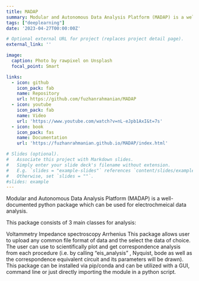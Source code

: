 ```yaml
---
title: MADAP
summary: Modular and Autonomous Data Analysis Platform (MADAP) is a well-documented python package which can be used for electrochmeical data analysis.
tags: ["deeplearning"]
date: '2023-04-27T00:00:00Z'

# Optional external URL for project (replaces project detail page).
external_link: ''

image:
  caption: Photo by rawpixel on Unsplash
  focal_point: Smart

links:
  - icon: github
    icon_pack: fab
    name: Repository
    url: https://github.com/fuzhanrahmanian/MADAP
  - icon: youtube
    icon_pack: fab
    name: Video
    url: 'https://www.youtube.com/watch?v=nL-eJpb1AxI&t=7s'
  - icon: book
    icon_pack: fas
    name: Documentation
    url: 'https://fuzhanrahmanian.github.io/MADAP/index.html'

# Slides (optional).
#   Associate this project with Markdown slides.
#   Simply enter your slide deck's filename without extension.
#   E.g. `slides = "example-slides"` references `content/slides/example-slides.md`.
#   Otherwise, set `slides = ""`.
#slides: example
---
```


Modular and Autonomous Data Analysis Platform (MADAP) is a well-documented python package which can be used for electrochmeical data analysis.

This package consists of 3 main classes for analysis:

Voltammetry
Impedance spectroscopy
Arrhenius
This package allows user to upload any common file format of data and the select the data of choice. The user can use to scientifically plot and get correspondence analysis from each procedure (i.e. by calling “eis_analysis” , Nyquist, bode as well as the correspondence equivalent circuit and its parameters will be drawn). This package can be installed via pip/conda and can be utilized with a GUI, command line or just directly importing the module in a python script.
